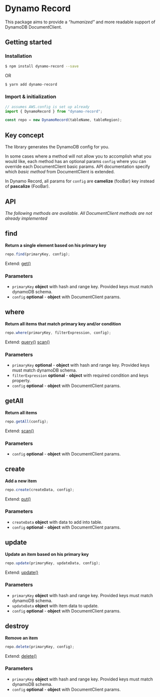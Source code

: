 # Dynamo Record

This package aims to provide a *“humanized"* and more readable support of DynamoDB DocumentClient.

## Getting started

### Installation

```sh
$ npm install dynamo-record --save
```

OR

```sh
$ yarn add dynamo-record
```

### Import & initialization

```javascript
// assumes AWS.config is set up already
import { DynamoRecord } from "dynamo-record";

const repo = new DynamoRecord(tableName, tableRegion);
```

## Key concept

The library generates the DynamoDB config for you.

In some cases where a method will not allow you to accomplish what you would like, each method has an optional params `config` where you can override each DocumentClient basic params. API documentation specify which _basic method_ from DocumentClient is extended.

In Dynamo Record, all params for `config` are **camelize** (fooBar) key instead of **pascalize** (FooBar).

## API

_The following methods are available. All DocumentClient methods are not already implemented_

## find

**Return a single element based on his primary key**

```javascript
repo.find(primaryKey, config);
```

Extend: [get()](https://docs.aws.amazon.com/AWSJavaScriptSDK/latest/AWS/DynamoDB/DocumentClient.html#get-property)

### Parameters

- `primaryKey` **object** with hash and range key. Provided keys must match dynamoDB schema.
- `config` **optional** - **object** with DocumentClient params.

## where

**Return all items that match primary key and/or condition**

```javascript
repo.where(primaryKey, filterExpression, config);
```

Extend: [query()](https://docs.aws.amazon.com/AWSJavaScriptSDK/latest/AWS/DynamoDB/DocumentClient.html#query-property)
[scan()](https://docs.aws.amazon.com/AWSJavaScriptSDK/latest/AWS/DynamoDB/DocumentClient.html#query-property)

### Parameters

- `primaryKey` **optional** - **object** with hash and range key. Provided keys must match dynamoDB schema.
- `filterExpression` **optional** - **object** with required condition and keys property.
- `config` **optional** - **object** with DocumentClient params.

## getAll

**Return all items**

```javascript
repo.getAll(config);
```

Extend: [scan()](https://docs.aws.amazon.com/AWSJavaScriptSDK/latest/AWS/DynamoDB/DocumentClient.html#scan-property)

### Parameters

- `config` **optional** - **object** with DocumentClient params.

## create

**Add a new item**

```javascript
repo.create(createData, config);
```

Extend: [put()](https://docs.aws.amazon.com/AWSJavaScriptSDK/latest/AWS/DynamoDB/DocumentClient.html#put-property)

### Parameters

- `createData` **object** with data to add into table.
- `config` **optional** - **object** with DocumentClient params.

## update

**Update an item based on his primary key**

```javascript
repo.update(primaryKey, updateData, config);
```

Extend: [update()](https://docs.aws.amazon.com/AWSJavaScriptSDK/latest/AWS/DynamoDB/DocumentClient.html#update-property)

### Parameters

- `primaryKey` **object** with hash and range key. Provided keys must match dynamoDB schema.
- `updateData` **object** with item data to update.
- `config` **optional** - **object** with DocumentClient params.

## destroy

**Remove an item**

```javascript
repo.delete(primaryKey, config);
```

Extend: [delete()](https://docs.aws.amazon.com/AWSJavaScriptSDK/latest/AWS/DynamoDB/DocumentClient.html#delete-property)

### Parameters

- `primaryKey` **object** with hash and range key. Provided keys must match dynamoDB schema.
- `config` **optional** - **object** with DocumentClient params.

